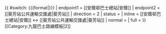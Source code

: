 {{ #switch: {{{format|}}}
  | endpoint1 = [[安蔭邨巴士總站|安蔭]]
  | endpoint2 = [[葵芳站公共運輸交匯處|葵芳站]]
  | direction = 2
  | status =
  | inline = [[安蔭邨巴士總站|安蔭]] ↔ [[葵芳站公共運輸交匯處|葵芳站]]
  | normal =
  | full =
}}<noinclude>[[Category:九龍巴士路線模板|2]]</noinclude>